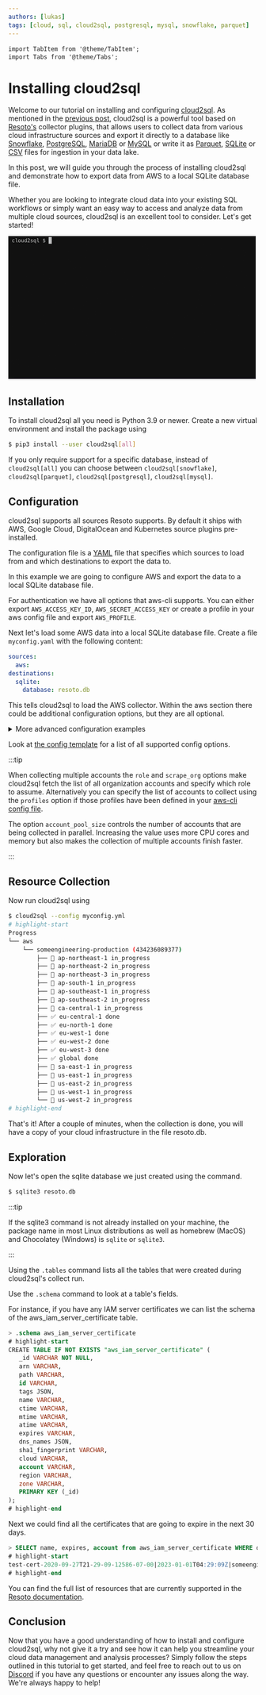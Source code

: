 ```yaml
---
authors: [lukas]
tags: [cloud, sql, cloud2sql, postgresql, mysql, snowflake, parquet]
---
```


```mdx-code-block
import TabItem from '@theme/TabItem';
import Tabs from '@theme/Tabs';
```

# Installing cloud2sql

Welcome to our tutorial on installing and configuring [cloud2sql](https://cloud2sql.com). As mentioned in the [previous post](/blog/2022/12/20/integrating-cloud-data-into-existing-sql-workflows-with-cloud2sql), cloud2sql is a powerful tool based on [Resoto's](https://resoto.com/resoto) collector plugins, that allows users to collect data from various cloud infrastructure sources and export it directly to a database like [Snowflake](https://www.snowflake.com/), [PostgreSQL](https://www.postgresql.org/), [MariaDB](https://mariadb.org/) or [MySQL](https://www.mysql.com/) or write it as [Parquet](https://parquet.apache.org/), [SQLite](https://www.sqlite.org/) or [CSV](https://en.wikipedia.org/wiki/Comma-separated_values) files for ingestion in your data lake.

In this post, we will guide you through the process of installing cloud2sql and demonstrate how to export data from AWS to a local SQLite database file.

Whether you are looking to integrate cloud data into your existing SQL workflows or simply want an easy way to access and analyze data from multiple cloud sources, cloud2sql is an excellent tool to consider. Let's get started!

![cloud2sql](./img/cloud2sql.gif)

<!--truncate-->

## Installation

To install cloud2sql all you need is Python 3.9 or newer. Create a new virtual environment and install the package using

```bash
$ pip3 install --user cloud2sql[all]
```

If you only require support for a specific database, instead of `cloud2sql[all]` you can choose between `cloud2sql[snowflake]`, `cloud2sql[parquet]`, `cloud2sql[postgresql]`, `cloud2sql[mysql]`.

## Configuration

cloud2sql supports all sources Resoto supports. By default it ships with AWS, Google Cloud, DigitalOcean and Kubernetes source plugins pre-installed.

The configuration file is a [YAML](https://yaml.org/spec/1.2.2/) file that specifies which sources to load from and which destinations to export the data to.

In this example we are going to configure AWS and export the data to a local SQLite database file.

For authentication we have all options that aws-cli supports. You can either export `AWS_ACCESS_KEY_ID`, `AWS_SECRET_ACCESS_KEY` or create a profile in your aws config file and export `AWS_PROFILE`.

Next let's load some AWS data into a local SQLite database file. Create a file `myconfig.yaml` with the following content:

```yaml title="myconfig.yaml"
sources:
  aws:
destinations:
  sqlite:
    database: resoto.db
```

This tells cloud2sql to load the AWS collector. Within the aws section there could be additional configuration options, but they are all optional.

<details>
<summary>More advanced configuration examples</summary>

<Tabs>
<TabItem value="awssnowflake" label="AWS, K8S & Snowflake">

```yaml
sources:
  aws:
    # IAM role name to assume
    role: ResotoAccess
    # List of AWS profiles to collect
    profiles: someengineering-production
    # List of AWS Regions to collect (null for all)
    region:
    - us-east-1
    - us-west-2
    - eu-central-1
    # Scrape the entire AWS organization
    scrape_org: true
    # Assume given role in current account
    assume_current: true
    # Do not scrape current account
    do_not_scrape_current: true
k8s:
    # Configure access to k8s clusters.
    # Structure:
    # - name: 'k8s-cluster-name'
    #   certificate_authority_data: 'CERT'
    #   server: 'https://k8s-cluster-server.example.com'
    #   token: 'TOKEN'
    configs: []
    # Configure access via kubeconfig files.
    # Structure:
    #   - path: "/path/to/kubeconfig"
    #     all_contexts: false
    #     contexts: ["context1", "context2"]
    config_files:
    - path: /path/to/kubeconfig
      all_contexts: true
destinations:
  snowflake:
    host: myorg-myaccount
    user: cloud2sql
    password: changeme
    database: cloud2sql/public
    args:
      warehouse: compute_wh
      role: accountadmin
```

</TabItem>
<TabItem value="gcppostgres" label="GCP & PostgreSQL">

```yaml
sources:
gcp:
  # GCP service account file(s)
  # Empty string to use the default service account e.g.:
  # service_account: [""]
  service_account:
  - /path/to/service-account1.json
  - /path/to/service-account2.json
destinations:
  posgresql:
    host: 127.0.0.1
    port: 5432
    user: postgres
    password: changeme
    database: cloud2sql
```

</TabItem>
<TabItem value="doparquet" label="DigitalOcean & Parquet">

```yaml
sources:
  digitalocean:
    # DigitalOcean API tokens for the teams to be collected
    api_tokens:
    - 'dop_v1_e5c759260e6a43f003f3b53e2cfec79cxxxxxxxxx'
destinations:
  file:
    path: /path/to/parquet/files/
    format: parquet
    batch_size: 100_000
```

</TabItem>
</Tabs>

</details>

Look at [the config template](https://github.com/someengineering/cloud2sql/blob/main/config-template.yaml) for a list of all supported config options.

:::tip

When collecting multiple accounts the `role` and `scrape_org` options make cloud2sql fetch the list of all organization accounts and specify which role to assume. Alternatively you can specify the list of accounts to collect using the `profiles` option if those profiles have been defined in your [aws-cli config file](https://boto3.amazonaws.com/v1/documentation/api/latest/guide/credentials.html).

The option `account_pool_size` controls the number of accounts that are being collected in parallel. Increasing the value uses more CPU cores and memory but also makes the collection of multiple accounts finish faster.

:::

## Resource Collection

Now run cloud2sql using

```bash
$ cloud2sql --config myconfig.yml
# highlight-start
​Progress
​└── aws
​    └── someengineering-production (434236089377)
​        ├── 🔄 ap-northeast-1 in_progress
​        ├── 🔄 ap-northeast-2 in_progress
​        ├── 🔄 ap-northeast-3 in_progress
​        ├── 🔄 ap-south-1 in_progress
​        ├── 🔄 ap-southeast-1 in_progress
​        ├── 🔄 ap-southeast-2 in_progress
​        ├── 🔄 ca-central-1 in_progress
​        ├── ✅ eu-central-1 done
​        ├── ✅ eu-north-1 done
​        ├── ✅ eu-west-1 done
​        ├── ✅ eu-west-2 done
​        ├── ✅ eu-west-3 done
​        ├── ✅ global done
​        ├── 🔄 sa-east-1 in_progress
​        ├── 🔄 us-east-1 in_progress
​        ├── 🔄 us-east-2 in_progress
​        ├── 🔄 us-west-1 in_progress
​        └── 🔄 us-west-2 in_progress
# highlight-end
```

That's it! After a couple of minutes, when the collection is done, you will have a copy of your cloud infrastructure in the file resoto.db.

## Exploration

Now let's open the sqlite database we just created using the command.

```bash
$ sqlite3 resoto.db
```

:::tip

If the sqlite3 command is not already installed on your machine, the package name in most Linux distributions as well as homebrew (MacOS) and Chocolatey (Windows) is `sqlite` or `sqlite3`.

:::

Using the `.tables` command lists all the tables that were created during cloud2sql's collect run.

Use the `.schema` command to look at a table's fields.

For instance, if you have any IAM server certificates we can list the schema of the aws_iam_server_certificate table.

```sql
> .schema aws_iam_server_certificate
# highlight-start
​CREATE TABLE IF NOT EXISTS "aws_iam_server_certificate" (
​	_id VARCHAR NOT NULL,
​	arn VARCHAR,
​	path VARCHAR,
​	id VARCHAR,
​	tags JSON,
​	name VARCHAR,
​	ctime VARCHAR,
​	mtime VARCHAR,
​	atime VARCHAR,
​	expires VARCHAR,
​	dns_names JSON,
​	sha1_fingerprint VARCHAR,
​	cloud VARCHAR,
​	account VARCHAR,
​	region VARCHAR,
​	zone VARCHAR,
​	PRIMARY KEY (_id)
​);
# highlight-end
```

Next we could find all the certificates that are going to expire in the next 30 days.

```sql
> SELECT name, expires, account from aws_iam_server_certificate WHERE datetime(expires) BETWEEN datetime('now') AND datetime('now', 'start of day', '+30 day');
# highlight-start
​test-cert-2020-09-27T21-29-09-12586-07-00|2023-01-01T04:29:09Z|someengineering
# highlight-end
```

You can find the full list of resources that are currently supported in the [Resoto documentation](/docs/reference/data-models).

## Conclusion

Now that you have a good understanding of how to install and configure cloud2sql, why not give it a try and see how it can help you streamline your cloud data management and analysis processes? Simply follow the steps outlined in this tutorial to get started, and feel free to reach out to us on [Discord](https://discord.gg/someengineering) if you have any questions or encounter any issues along the way. We're always happy to help!
